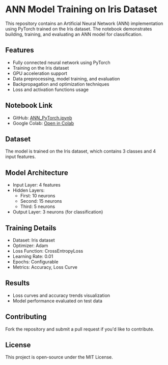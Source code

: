 
# ANN Model Training on Iris Dataset

This repository contains an Artificial Neural Network (ANN) implementation using PyTorch trained on the Iris dataset. The notebook demonstrates building, training, and evaluating an ANN model for classification.

## Features
- Fully connected neural network using PyTorch
- Training on the Iris dataset
- GPU acceleration support
- Data preprocessing, model training, and evaluation
- Backpropagation and optimization techniques
- Loss and activation functions usage

## Notebook Link
- GitHub: [ANN_PyTorch.ipynb]([https://github.com/bhushan1729/First-Project/blob/main/ANN_PyTorch.ipynb](https://github.com/bhushan1729/ANN-using-PyTorch/blob/main/ANN_PyTorch.ipynb))
- Google Colab: [Open in Colab]([https://colab.research.google.com/drive/1Z9P-kEU6cpbNYMMRVDabgMFiCvVdeDSi#scrollTo=IZdKdk3neBfg](https://colab.research.google.com/drive/1Z9P-kEU6cpbNYMMRVDabgMFiCvVdeDSi#scrollTo=IZdKdk3neBfg))


## Dataset
The model is trained on the Iris dataset, which contains 3 classes and 4 input features.

## Model Architecture
- Input Layer: 4 features
- Hidden Layers:
  - First: 10 neurons
  - Second: 15 neurons
  - Third: 5 neurons
- Output Layer: 3 neurons (for classification)

## Training Details
- Dataset: Iris dataset
- Optimizer: Adam
- Loss Function: CrossEntropyLoss
- Learning Rate: 0.01
- Epochs: Configurable
- Metrics: Accuracy, Loss Curve

## Results
- Loss curves and accuracy trends visualization
- Model performance evaluated on test data

## Contributing
Fork the repository and submit a pull request if you'd like to contribute.

## License
This project is open-source under the MIT License.

